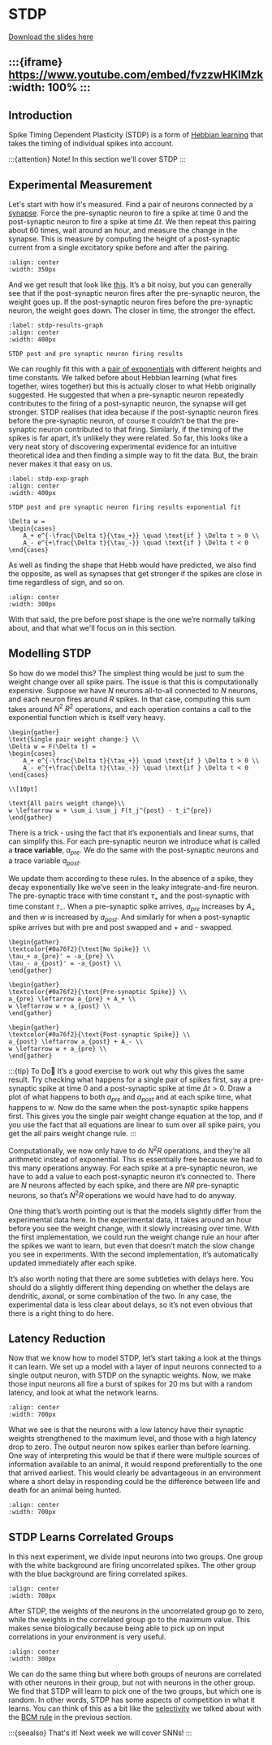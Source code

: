 # STDP

[Download the slides here](W4-V2-STDP.pptx)

:::{iframe} https://www.youtube.com/embed/fvzzwHKlMzk
:width: 100%
:::
---

## Introduction

Spike Timing Dependent Plasticity (STDP) is a form of [Hebbian learning](#hebbian) that takes the timing of individual spikes into account.

:::{attention} Note!
In this section we'll cover STDP
:::

## Experimental Measurement

Let's start with how it's measured. Find a pair of neurons connected by a [synapse](#chemical-synapses). Force the pre-synaptic neuron to fire a spike at time 0 and the post-synaptic neuron to fire a spike at time $\Delta t$. We then repeat this pairing about 60 times, wait around an hour, and measure the change in the synapse. This is measure by computing the height of a post-synaptic current from a single excitatory spike before and after the pairing.

```{figure} stdpPicture1.png
:align: center
:width: 350px
```

And we get result that look like [this](#stdp-results-graph). It’s a bit noisy, but you can generally see that if the post-synaptic neuron fires after the pre-synaptic neuron, the weight goes up. If the post-synaptic neuron fires before the pre-synaptic neuron, the weight goes down. The closer in time, the stronger the effect.

```{figure} stdpPicture2.png
:label: stdp-results-graph
:align: center
:width: 400px

STDP post and pre synaptic neuron firing results
```

We can roughly fit this with a [pair of exponentials](#stdp-exp-graph) with different heights and time constants. We talked before about Hebbian learning (what fires together, wires together) but this is actually closer to what Hebb originally suggested. He suggested that when a pre-synaptic neuron repeatedly contributes to the firing of a post-synaptic neuron, the synapse will get stronger. STDP realises that idea because if the post-synaptic neuron fires before the pre-synaptic neuron, of course it couldn’t be that the pre-synaptic neuron contributed to that firing. Similarly, if the timing of the spikes is far apart, it’s unlikely they were related. So far, this looks like a very neat story of discovering experimental evidence for an intuitive theoretical idea and then finding a simple way to fit the data. But, the brain never makes it that easy on us.

```{figure} stdpPicture3.png
:label: stdp-exp-graph
:align: center
:width: 400px

STDP post and pre synaptic neuron firing results exponential fit
```

```{math}
\Delta w = 
\begin{cases}
    A_+ e^{-\frac{\Delta t}{\tau_+}} \quad \text{if } \Delta t > 0 \\
    A_- e^{+\frac{\Delta t}{\tau_-}} \quad \text{if } \Delta t < 0
\end{cases}
```

As well as finding the shape that Hebb would have predicted, we also find the opposite, as well as synapses that get stronger if the spikes are close in time regardless of sign, and so on.

```{figure} stdpPicture4.png
:align: center
:width: 300px
```

With that said, the pre before post shape is the one we’re normally talking about, and that what we'll focus on in this section.

## Modelling STDP

So how do we model this? The simplest thing would be just to sum the weight change over all spike pairs. The issue is that this is computationally expensive. Suppose we have $N$ neurons all-to-all connected to $N$ neurons, and each neuron fires around $R$ spikes. In that case, computing this sum takes around $N^2$ $R^2$ operations, and each operation contains a call to the exponential function which is itself very heavy.

```{math}
\begin{gather}
\text{Single pair weight change:} \\
\Delta w = F(\Delta t) =  
\begin{cases}
    A_+ e^{-\frac{\Delta t}{\tau_+}} \quad \text{if } \Delta t > 0 \\
    A_- e^{+\frac{\Delta t}{\tau_-}} \quad \text{if } \Delta t < 0
\end{cases} 

\\[10pt]

\text{All pairs weight change}\\
w \leftarrow w + \sum_i \sum_j F(t_j^{post} - t_i^{pre})
\end{gather}
```

There is a trick - using the fact that it’s exponentials and linear sums, that can simplify this. For each pre-synaptic neuron we introduce what is called a **trace variable**, $a_{pre}$. We do the same with the post-synaptic neurons and a trace variable $a_{post}$.

We update them according to these rules. In the absence of a spike, they decay exponentially like we’ve seen in the leaky integrate-and-fire neuron. The pre-synaptic trace with time constant $\tau_+$ and the post-synaptic with time constant $\tau_-$. When a pre-synaptic spike arrives, $a_{pre}$ increases by $A_+$ and then $w$ is increased by $a_{post}$. And similarly for when a post-synaptic spike arrives but with pre and post swapped and + and - swapped. 

```{math}
\begin{gather}
\textcolor{#0a76f2}{\text{No Spike}} \\
\tau_+ a_{pre}' = -a_{pre} \\
\tau_- a_{post}' = -a_{post} \\
\end{gather}
``` 

```{math}
\begin{gather}
\textcolor{#0a76f2}{\text{Pre-synaptic Spike}} \\
a_{pre} \leftarrow a_{pre} + A_+ \\
w \leftarrow w + a_{post} \\
\end{gather}
``` 

```{math}
\begin{gather}
\textcolor{#0a76f2}{\text{Post-synaptic Spike}} \\
a_{post} \leftarrow a_{post} + A_- \\
w \leftarrow w + a_{pre} \\
\end{gather}
``` 

:::{tip} To Do🎯
It’s a good exercise to work out why this gives the same result. Try checking what happens for a single pair of spikes first, say a pre-synaptic spike at time 0 and a post-synaptic spike at time $\Delta t > 0$. Draw a plot of what happens to both $a_{pre}$ and $a_{post}$ and at each spike time, what happens to $w$. Now do the same when the post-synaptic spike happens first. This gives you the single pair weight change equation at the top, and if you use the fact that all equations are linear to sum over all spike pairs, you get the all pairs weight change rule.
:::

Computationally, we now only have to do $N^2 R$ operations, and they’re all arithmetic instead of exponential. This is essentially free because we had to this many operations anyway. For each spike at a pre-synaptic neuron, we have to add a value to each post-synaptic neuron it’s connected to. There are $N$ neurons affected by each spike, and there are $NR$ pre-synaptic neurons, so that’s $N^2 R$ operations we would have had to do anyway.

One thing that’s worth pointing out is that the models slightly differ from the experimental data here. In the experimental data, it takes around an hour before you see the weight change, with it slowly increasing over time. With the first implementation, we could run the weight change rule an hour after the spikes we want to learn, but even that doesn’t match the slow change you see in experiments. With the second implementation, it’s automatically updated immediately after each spike.

It’s also worth noting that there are some subtleties with delays here. You should do a slightly different thing depending on whether the delays are dendritic, axonal, or some combination of the two. In any case, the experimental data is less clear about delays, so it’s not even obvious that there is a right thing to do here.

## Latency Reduction

Now that we know how to model STDP, let’s start taking a look at the things it can learn.
We set up a model with a layer of input neurons connected to a single output neuron, with STDP on the synaptic weights. Now, we make those input neurons all fire a burst of spikes for 20 ms but with a random latency, and look at what the network learns.

```{figure} stdpPicture5.png
:align: center
:width: 700px
```

What we see is that the neurons with a low latency have their synaptic weights strengthened to the maximum level, and those with a high latency drop to zero. The output neuron now spikes earlier than before learning. One way of interpreting this would be that if there were multiple sources of information available to an animal, it would respond preferentially to the one that arrived earliest. This would clearly be advantageous in an environment where a short delay in responding could be the difference between life and death for an animal being hunted.

```{figure} stdpPicture6.png
:align: center
:width: 700px
```

## STDP Learns Correlated Groups

In this next experiment, we divide input neurons into two groups. One group with the white background are firing uncorrelated spikes. The other group with the blue background are firing correlated spikes.

```{figure} stdpPicture7.png
:align: center
:width: 700px
```

After STDP, the weights of the neurons in the uncorrelated group go to zero, while the weights in the correlated group go to the maximum value. This makes sense biologically because being able to pick up on input correlations in your environment is very useful.

```{figure} stdpPicture8.png
:align: center
:width: 300px
```

We can do the same thing but where both groups of neurons are correlated with other neurons in their group, but not with neurons in the other group. We find that STDP will learn to pick one of the two groups, but which one is random. In other words, STDP has some aspects of competition in what it learns. You can think of this as a bit like the [selectivity](#BCM-selectivity) we talked about with the [BCM rule](#BCM-Rule) in the previous section.

:::{seealso} That's it!
Next week we will cover SNNs!
:::